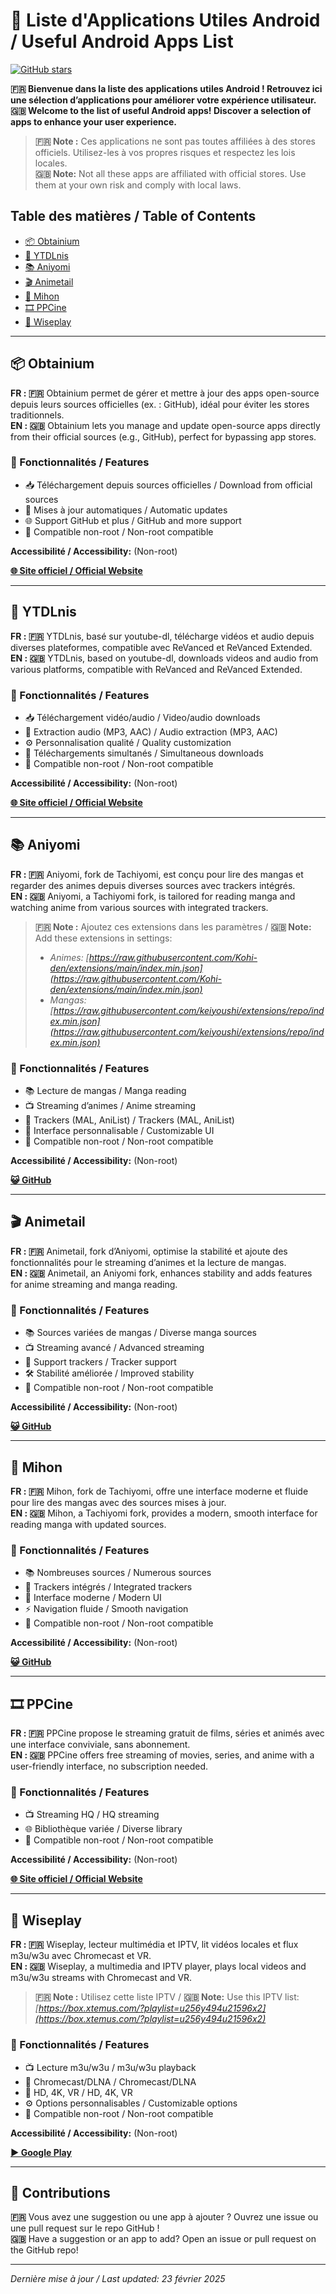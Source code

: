 # 📱 Liste d'Applications Utiles Android / Useful Android Apps List

[![GitHub stars](https://img.shields.io/github/stars/ton-repo?style=social)](https://github.com/ton-repo)

**🇫🇷 Bienvenue dans la liste des applications utiles Android ! Retrouvez ici une sélection d’applications pour améliorer votre expérience utilisateur.**  
**🇬🇧 Welcome to the list of useful Android apps! Discover a selection of apps to enhance your user experience.**

> **🇫🇷 Note :** Ces applications ne sont pas toutes affiliées à des stores officiels. Utilisez-les à vos propres risques et respectez les lois locales.  
> **🇬🇧 Note:** Not all these apps are affiliated with official stores. Use them at your own risk and comply with local laws.

## Table des matières / Table of Contents
- [📦 Obtainium](#-obtainium)
- [🎥 YTDLnis](#-ytdlnis)
- [📚 Aniyomi](#-aniyomi)
- [🎬 Animetail](#-animetail)
- [📖 Mihon](#-mihon)
- [🎞️ PPCine](#-ppcine)
- [📡 Wiseplay](#-wiseplay)

---

## 📦 Obtainium  

**FR : 🇫🇷** Obtainium permet de gérer et mettre à jour des apps open-source depuis leurs sources officielles (ex. : GitHub), idéal pour éviter les stores traditionnels.  
**EN : 🇬🇧** Obtainium lets you manage and update open-source apps directly from their official sources (e.g., GitHub), perfect for bypassing app stores.  

### 🎯 Fonctionnalités / Features  
- 📥 Téléchargement depuis sources officielles / Download from official sources  
- 🔄 Mises à jour automatiques / Automatic updates  
- 🌐 Support GitHub et plus / GitHub and more support  
- 📱 Compatible non-root / Non-root compatible  

**Accessibilité / Accessibility:** (Non-root)  

[**🌐 Site officiel / Official Website**](https://obtainium.imranr.dev/)  

---

## 🎥 YTDLnis  

**FR : 🇫🇷** YTDLnis, basé sur youtube-dl, télécharge vidéos et audio depuis diverses plateformes, compatible avec ReVanced et ReVanced Extended.  
**EN : 🇬🇧** YTDLnis, based on youtube-dl, downloads videos and audio from various platforms, compatible with ReVanced and ReVanced Extended.  

### 🎯 Fonctionnalités / Features  
- 📥 Téléchargement vidéo/audio / Video/audio downloads  
- 🎵 Extraction audio (MP3, AAC) / Audio extraction (MP3, AAC)  
- ⚙️ Personnalisation qualité / Quality customization  
- 🚀 Téléchargements simultanés / Simultaneous downloads  
- 📱 Compatible non-root / Non-root compatible  

**Accessibilité / Accessibility:** (Non-root)  

[**🌐 Site officiel / Official Website**](https://ytdlnis.org/)  

---

## 📚 Aniyomi  

**FR : 🇫🇷** Aniyomi, fork de Tachiyomi, est conçu pour lire des mangas et regarder des animes depuis diverses sources avec trackers intégrés.  
**EN : 🇬🇧** Aniyomi, a Tachiyomi fork, is tailored for reading manga and watching anime from various sources with integrated trackers.  

> **🇫🇷 Note :** Ajoutez ces extensions dans les paramètres / **🇬🇧 Note:** Add these extensions in settings:  
> - *Animes: [https://raw.githubusercontent.com/Kohi-den/extensions/main/index.min.json](https://raw.githubusercontent.com/Kohi-den/extensions/main/index.min.json)*  
> - *Mangas: [https://raw.githubusercontent.com/keiyoushi/extensions/repo/index.min.json](https://raw.githubusercontent.com/keiyoushi/extensions/repo/index.min.json)*  

### 🎯 Fonctionnalités / Features  
- 📚 Lecture de mangas / Manga reading  
- 📺 Streaming d’animes / Anime streaming  
- 🔗 Trackers (MAL, AniList) / Trackers (MAL, AniList)  
- 🎨 Interface personnalisable / Customizable UI  
- 📱 Compatible non-root / Non-root compatible  

**Accessibilité / Accessibility:** (Non-root)  

[**😺 GitHub**](https://github.com/aniyomiorg/aniyomi)  

---

## 🎬 Animetail  

**FR : 🇫🇷** Animetail, fork d’Aniyomi, optimise la stabilité et ajoute des fonctionnalités pour le streaming d’animes et la lecture de mangas.  
**EN : 🇬🇧** Animetail, an Aniyomi fork, enhances stability and adds features for anime streaming and manga reading.  

### 🎯 Fonctionnalités / Features  
- 📚 Sources variées de mangas / Diverse manga sources  
- 📺 Streaming avancé / Advanced streaming  
- 🔗 Support trackers / Tracker support  
- 🛠️ Stabilité améliorée / Improved stability  
- 📱 Compatible non-root / Non-root compatible  

**Accessibilité / Accessibility:** (Non-root)  

[**😺 GitHub**](https://github.com/Animetailapp/Animetail)  

---

## 📖 Mihon  

**FR : 🇫🇷** Mihon, fork de Tachiyomi, offre une interface moderne et fluide pour lire des mangas avec des sources mises à jour.  
**EN : 🇬🇧** Mihon, a Tachiyomi fork, provides a modern, smooth interface for reading manga with updated sources.  

### 🎯 Fonctionnalités / Features  
- 📚 Nombreuses sources / Numerous sources  
- 🔗 Trackers intégrés / Integrated trackers  
- 🎨 Interface moderne / Modern UI  
- ⚡ Navigation fluide / Smooth navigation  
- 📱 Compatible non-root / Non-root compatible  

**Accessibilité / Accessibility:** (Non-root)  

[**😺 GitHub**](https://github.com/mihonapp/mihon)  

---

## 🎞️ PPCine  

**FR : 🇫🇷** PPCine propose le streaming gratuit de films, séries et animés avec une interface conviviale, sans abonnement.  
**EN : 🇬🇧** PPCine offers free streaming of movies, series, and anime with a user-friendly interface, no subscription needed.  

### 🎯 Fonctionnalités / Features  
- 📺 Streaming HQ / HQ streaming  
- 🌐 Bibliothèque variée / Diverse library  
- 📱 Compatible non-root / Non-root compatible  

**Accessibilité / Accessibility:** (Non-root)  

[**🌐 Site officiel / Official Website**](http://www.ppcine.com/)  

---

## 📡 Wiseplay  

**FR : 🇫🇷** Wiseplay, lecteur multimédia et IPTV, lit vidéos locales et flux m3u/w3u avec Chromecast et VR.  
**EN : 🇬🇧** Wiseplay, a multimedia and IPTV player, plays local videos and m3u/w3u streams with Chromecast and VR.  

> **🇫🇷 Note :** Utilisez cette liste IPTV / **🇬🇧 Note:** Use this IPTV list:  
> *[https://box.xtemus.com/?playlist=u256y494u21596x2](https://box.xtemus.com/?playlist=u256y494u21596x2)*  

### 🎯 Fonctionnalités / Features  
- 📺 Lecture m3u/w3u / m3u/w3u playback  
- 📡 Chromecast/DLNA / Chromecast/DLNA  
- 🎥 HD, 4K, VR / HD, 4K, VR  
- ⚙️ Options personnalisables / Customizable options  
- 📱 Compatible non-root / Non-root compatible  

**Accessibilité / Accessibility:** (Non-root)  

[**▶️ Google Play**](https://play.google.com/store/apps/details?id=com.wiseplay)  

---

## 🤝 Contributions  
**🇫🇷** Vous avez une suggestion ou une app à ajouter ? Ouvrez une issue ou une pull request sur le repo GitHub !  
**🇬🇧** Have a suggestion or an app to add? Open an issue or pull request on the GitHub repo!

---

*Dernière mise à jour / Last updated: 23 février 2025*
